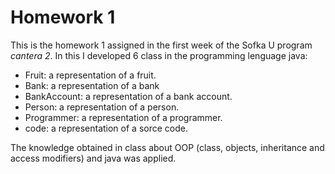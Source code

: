 # Homework 1
This is the homework 1 assigned in the first week of the Sofka U program *cantera 2*.
In this I developed 6 class in the programming lenguage java:
- Fruit: a representation of a fruit.
- Bank: a representation of a bank
- BankAccount: a representation of a bank account.
- Person: a representation of a person.
- Programmer: a representation of a programmer.
- code: a representation of a sorce code.

The knowledge obtained in class about OOP (class, objects, inheritance and access modifiers) and java was applied.
